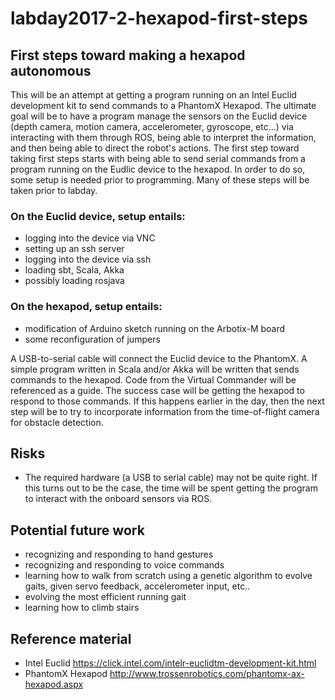 # labday2017-2-hexapod-first-steps

## First steps toward making a hexapod autonomous

This will be an attempt at getting a program running on an Intel Euclid development kit to send commands to a PhantomX Hexapod.  The ultimate goal will be to have a program manage the sensors on the Euclid device (depth camera, motion camera, accelerometer, gyroscope, etc...) via interacting with them through ROS, being able to interpret the information, and then being able to direct the robot's actions.  The first step toward taking first steps starts with being able to send serial commands from a program running on the Eudlic device to the hexapod.  In order to do so, some setup is needed prior to programming.  Many of these steps will be taken prior to labday.

### On the Euclid device, setup entails:

* logging into the device via VNC
* setting up an ssh server
* logging into the device via ssh
* loading sbt, Scala, Akka
* possibly loading rosjava

### On the hexapod, setup entails:

* modification of Arduino sketch running on the Arbotix-M board
* some reconfiguration of jumpers

A USB-to-serial cable will connect the Euclid device to the PhantomX.  A simple program written in Scala and/or Akka will be written that sends commands to the hexapod.  Code from the Virtual Commander will be referenced as a guide.  The success case will be getting the hexapod to respond to those commands.  If this happens earlier in the day, then the next step will be to try to incorporate information from the time-of-flight camera for obstacle detection.

## Risks

* The required hardware (a USB to serial cable) may not be quite right.  If this turns out to be the case, the time will be spent getting the program to interact with the onboard sensors via ROS.

## Potential future work

* recognizing and responding to hand gestures
* recognizing and responding to voice commands
* learning how to walk from scratch using a genetic algorithm to evolve gaits, given servo feedback, accelerometer input, etc..
* evolving the most efficient running gait
* learning how to climb stairs

## Reference material
* Intel Euclid  https://click.intel.com/intelr-euclidtm-development-kit.html
* PhantomX Hexapod http://www.trossenrobotics.com/phantomx-ax-hexapod.aspx


